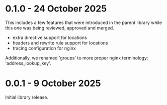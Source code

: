 # 0.1.0 - 24 October 2025

This includes a few features that were introduced in the parent library while this one was being reviewed, approved and merged.
- extra directive support for locations
- headers and rewrite rule support for locations
- tracing configuration for nginx

Additionally, we renamed 'groups' to more proper nginx terminology: 'address_lookup_key'.

# 0.0.1 - 9 October 2025

Initial library release.
